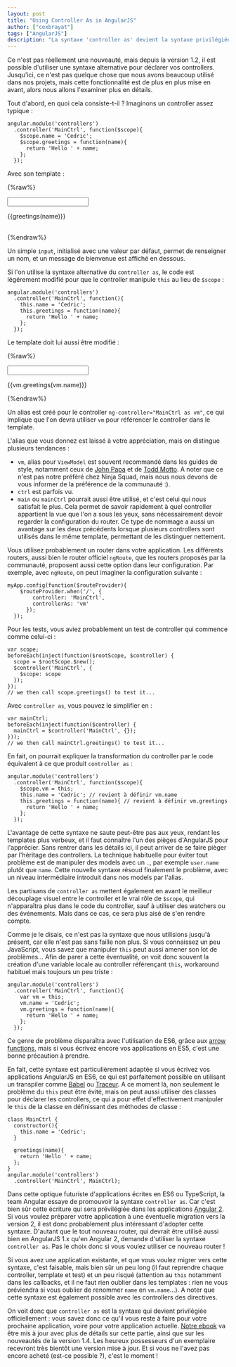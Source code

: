 ```yaml
---
layout: post
title: "Using Controller As in AngularJS"
author: ["cexbrayat"]
tags: ["AngularJS"]
description: "La syntaxe 'controller as' devient la syntaxe privilégiée pour écrire les controllers AngularJS. Voyons à quoi elle ressemble et ce qu'elle apporte !"
---
```


Ce n'est pas réellement une nouveauté, mais depuis la version 1.2, il est possible d'utiliser une syntaxe alternative pour déclarer vos controllers. Jusqu'ici, ce n'est pas quelque chose que nous avons beaucoup utilisé dans nos projets, mais cette fonctionnalité est de plus en plus mise en avant, alors nous allons l'examiner plus en détails.

Tout d'abord, en quoi cela consiste-t-il ? Imaginons un controller assez typique :

    angular.module('controllers')
      .controller('MainCtrl', function($scope){
        $scope.name = 'Cedric';
        $scope.greetings = function(name){
          return 'Hello ' + name;
        };
      });

Avec son template :

{%raw%}
    <div ng-controller="MainCtrl">
      <input ng-model="name">
      <p>{{greetings(name)}}</p>
    </div>  
{%endraw%}

Un simple `input`, initialisé avec une valeur par défaut, permet de renseigner un nom, et un message de bienvenue est affiché en dessous.

Si l'on utilise la syntaxe alternative du `controller as`, le code est légérement modifié pour que le controller manipule `this` au lieu de `$scope` :

    angular.module('controllers')
      .controller('MainCtrl', function(){
        this.name = 'Cedric';
        this.greetings = function(name){
          return 'Hello ' + name;
        };
      });

Le template doit lui aussi être modifié :

{%raw%}
    <div ng-controller="MainCtrl as vm">
      <input ng-model="vm.name">
      <p>{{vm.greetings(vm.name)}}</p>
    </div>
{%endraw%}

Un alias est créé pour le controller `ng-controller="MainCtrl as vm"`, ce qui implique que l'on devra utiliser `vm` pour référencer le controller dans le template.

L'alias que vous donnez est laissé à votre appréciation, mais on distingue plusieurs tendances :

- `vm`, alias pour `ViewModel` est souvent recommandé dans les guides de style, notamment ceux de [John Papa](https://github.com/johnpapa/angular-styleguide#style-y032) et de [Todd Motto](https://github.com/toddmotto/angularjs-styleguide#controllers). A noter que ce n'est pas notre préféré chez Ninja Squad, mais nous nous devons de vous informer de la préférence de la communauté :).
- `ctrl` est parfois vu.
- `main` ou `mainCtrl` pourrait aussi être utilisé, et c'est celui qui nous satisfait le plus. Cela permet de savoir rapidement à quel controller appartient la vue que l'on a sous les yeux, sans nécessairement devoir regarder la configuration du router. Ce type de nommage a aussi un avantage sur les deux précédents lorsque plusieurs controllers sont utilisés dans le même template, permettant de les distinguer nettement.

Vous utilisez probablement un router dans votre application. Les différents routers, aussi bien le router officiel `ngRoute`, que les routers proposés par la communauté, proposent aussi cette option dans leur configuration. Par exemple, avec `ngRoute`, on peut imaginer la configuration suivante :

    myApp.config(function($routeProvider){
        $routeProvider.when('/', {
            controller: 'MainCtrl',
            controllerAs: 'vm'
          });
      });

Pour les tests, vous aviez probablement un test de controller qui commence comme celui-ci :

    var scope;
    beforeEach(inject(function($rootScope, $controller) {
      scope = $rootScope.$new();
      $controller('MainCtrl', {
        $scope: scope
      });
    });
    // we then call scope.greetings() to test it...

Avec `controller as`, vous pouvez le simplifier en :

    var mainCtrl;
    beforeEach(inject(function($controller) {
      mainCtrl = $controller('MainCtrl', {});
    }));
    // we then call mainCtrl.greetings() to test it...

En fait, on pourrait expliquer la transformation du controller par le code équivalent à ce que produit `controller as` :

    angular.module('controllers')
      .controller('MainCtrl', function($scope){
        $scope.vm = this;
        this.name = 'Cedric'; // revient à définir vm.name
        this.greetings = function(name){ // revient à définir vm.greetings
          return 'Hello ' + name;
        };
      });

L'avantage de cette syntaxe ne saute peut-être pas aux yeux, rendant les templates plus verbeux, et il faut connaître l'un des pièges d'AngularJS pour l'apprécier. Sans rentrer dans les détails ici, il peut arriver de se faire pièger par l'héritage des controllers. La technique habituelle pour éviter tout problème est de manipuler des models avec un `.`, par exemple `user.name` plutôt que `name`. Cette nouvelle syntaxe résoud finalement le problème, avec un niveau intermédiaire introduit dans nos models par l'alias.

Les partisans de `controller as` mettent également en avant le meilleur découplage visuel entre le controller et le vrai rôle de `$scope`, qui n'apparaîtra plus dans le code du controller, sauf à utiliser des watchers ou des événements. Mais dans ce cas, ce sera plus aisé de s'en rendre compte.

Comme je le disais, ce n'est pas la syntaxe que nous utilisions jusqu'à présent, car elle n'est pas sans faille non plus. Si vous connaissez un peu JavaScript, vous savez que manipuler `this` peut aussi amener son lot de problèmes... Afin de parer à cette éventualité, on voit donc souvent la création d'une variable locale au controller référençant `this`, workaround habituel mais toujours un peu triste :

    angular.module('controllers')
      .controller('MainCtrl', function(){
        var vm = this;
        vm.name = 'Cedric';
        vm.greetings = function(name){
          return 'Hello ' + name;
        };
      });

Ce genre de problème disparaîtra avec l'utilisation de ES6, grâce aux [arrow functions](https://developer.mozilla.org/fr/docs/Web/JavaScript/Reference/Fonctions/Fonctions_fl%C3%A9ch%C3%A9es), mais si vous écrivez encore vos applications en ES5, c'est une bonne précaution à prendre.

En fait, cette syntaxe est particulièrement adaptée si vous écrivez vos applications AngularJS en ES6, ce qui est parfaitement possible en utilisant un transpiler comme [Babel](https://babeljs.io/) ou [Traceur](https://github.com/google/traceur-compiler). A ce moment là, non seulement le problème du `this` peut être évité, mais on peut aussi utiliser des classes pour déclarer les controllers, ce qui a pour effet d'effectivement manipuler le `this` de la classe en définissant des méthodes de classe :

    class MainCtrl {
      constructor(){
        this.name = 'Cedric';  
      }

      greetings(name){
        return 'Hello ' + name;
      };
    }
    angular.module('controllers')
      .controller('MainCtrl', MainCtrl);

Dans cette optique futuriste d'applications écrites en ES6 ou TypeScript, la team Angular essaye de promouvoir la syntaxe `controller as`. Car c'est bien sûr cette écriture qui sera prévilégiée dans les applications [Angular 2](https://books.ninja-squad.com/angular2). Si vous voulez préparer votre application à une éventuelle migration vers la version 2, il est donc probablement plus intéressant d'adopter cette syntaxe. D'autant que le tout nouveau router, qui devrait être utilisé aussi bien en AngularJS 1.x qu'en Angular 2, demande d'utiliser la syntaxe `controller as`. Pas le choix donc si vous voulez utiliser ce nouveau router !

Si vous avez une application existante, et que vous voulez migrer vers cette syntaxe, c'est faisable, mais bien sûr un peu long (il faut reprendre chaque controller, template et test) et un peu risqué (attention au `this` notamment dans les callbacks, et il ne faut rien oublier dans les templates : rien ne vous préviendra si vous oublier de renommer `name` en `vm.name`...). A noter que cette syntaxe est également possible avec les controllers des directives.

On voit donc que `controller as` est la syntaxe qui devient privilégiée officiellement : vous savez donc ce qu'il vous reste à faire pour votre prochaine application, voire pour votre application actuelle. [Notre ebook](https://books.ninja-squad.com/angularjs) va être mis à jour avec plus de détails sur cette partie, ainsi que sur les nouveautés de la version 1.4. Les heureux possesseurs d'un exemplaire recevront très bientôt une version mise à jour. Et si vous ne l'avez pas encore acheté (est-ce possible ?), c'est le moment !
